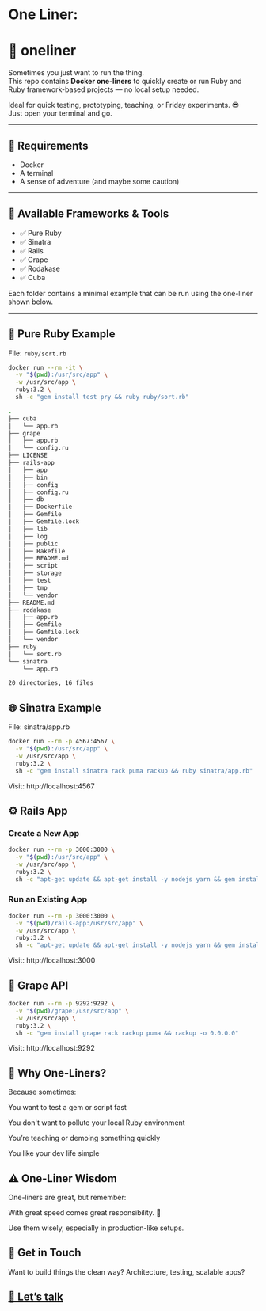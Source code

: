 # One Liner:

# 🧨 oneliner

Sometimes you just want to run the thing.  
This repo contains **Docker one-liners** to quickly create or run Ruby and Ruby framework-based projects — no local setup needed.

Ideal for quick testing, prototyping, teaching, or Friday experiments. 😎  
Just open your terminal and go.

---

## 🔧 Requirements

- Docker
- A terminal
- A sense of adventure (and maybe some caution)

---

## 📁 Available Frameworks & Tools

- ✅ Pure Ruby
- ✅ Sinatra
- ✅ Rails
- ✅ Grape
- ✅ Rodakase
- ✅ Cuba

Each folder contains a minimal example that can be run using the one-liner shown below.

---

## 🧪 Pure Ruby Example

File: `ruby/sort.rb`

```bash
docker run --rm -it \
  -v "$(pwd):/usr/src/app" \
  -w /usr/src/app \
  ruby:3.2 \
  sh -c "gem install test pry && ruby ruby/sort.rb"
```



```bash
.
├── cuba
│   └── app.rb
├── grape
│   ├── app.rb
│   └── config.ru
├── LICENSE
├── rails-app
│   ├── app
│   ├── bin
│   ├── config
│   ├── config.ru
│   ├── db
│   ├── Dockerfile
│   ├── Gemfile
│   ├── Gemfile.lock
│   ├── lib
│   ├── log
│   ├── public
│   ├── Rakefile
│   ├── README.md
│   ├── script
│   ├── storage
│   ├── test
│   ├── tmp
│   └── vendor
├── README.md
├── rodakase
│   ├── app.rb
│   ├── Gemfile
│   ├── Gemfile.lock
│   └── vendor
├── ruby
│   └── sort.rb
└── sinatra
    └── app.rb

20 directories, 16 files
```

## 🌐 Sinatra Example

File: sinatra/app.rb

```bash
docker run --rm -p 4567:4567 \
  -v "$(pwd):/usr/src/app" \
  -w /usr/src/app \
  ruby:3.2 \
  sh -c "gem install sinatra rack puma rackup && ruby sinatra/app.rb"
```

Visit: http://localhost:4567


## ⚙️ Rails App

###  Create a New App

```bash
docker run --rm -p 3000:3000 \
  -v "$(pwd):/usr/src/app" \
  -w /usr/src/app \
  ruby:3.2 \
  sh -c "apt-get update && apt-get install -y nodejs yarn && gem install rails bundler && rails new rails-app"
```

### Run an Existing App

```bash
docker run --rm -p 3000:3000 \
  -v "$(pwd)/rails-app:/usr/src/app" \
  -w /usr/src/app \
  ruby:3.2 \
  sh -c "apt-get update && apt-get install -y nodejs yarn && gem install bundler && bundle install && rails s -b 0.0.0.0"

```

Visit: http://localhost:3000

## 🍇 Grape API

```bash
docker run --rm -p 9292:9292 \
  -v "$(pwd)/grape:/usr/src/app" \
  -w /usr/src/app \
  ruby:3.2 \
  sh -c "gem install grape rack rackup puma && rackup -o 0.0.0.0"
```

Visit: http://localhost:9292

## 🤔 Why One-Liners?
Because sometimes:

You want to test a gem or script fast

You don't want to pollute your local Ruby environment

You’re teaching or demoing something quickly

You like your dev life simple

## ⚠️ One-Liner Wisdom
One-liners are great, but remember:

With great speed comes great responsibility. 🚨

Use them wisely, especially in production-like setups.

## 💬 Get in Touch
Want to build things the clean way? Architecture, testing, scalable apps?

## [🧠 Let’s talk](https://rubystacknews.com/get-in-touch/)


